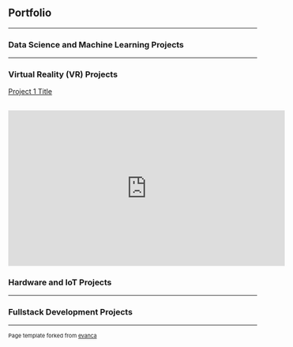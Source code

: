 ## Portfolio

---

### Data Science and Machine Learning Projects

---

### Virtual Reality (VR) Projects

[Project 1 Title](/sample_page)

## <iframe width="560" height="315" src="https://www.youtube.com/embed/T3pZm9tDSLA" title="YouTube video player" frameborder="0" allow="accelerometer; autoplay; clipboard-write; encrypted-media; gyroscope; picture-in-picture" allowfullscreen></iframe>

### Hardware and IoT Projects

---

### Fullstack Development Projects

---

<p style="font-size:11px">Page template forked from <a href="https://github.com/evanca/quick-portfolio">evanca</a></p>
<!-- Remove above link if you don't want to attibute -->
